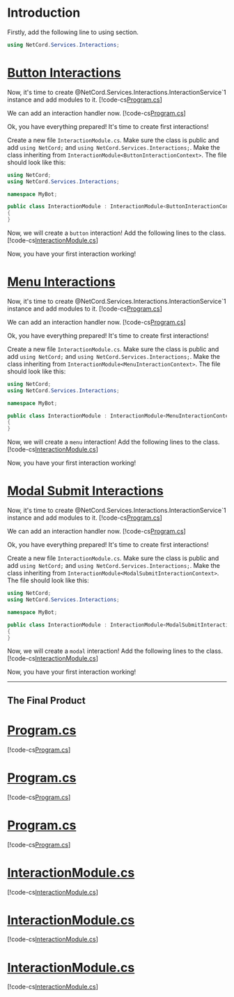 # Introduction

Firstly, add the following line to using section.
```cs
using NetCord.Services.Interactions;
```

# [Button Interactions](#tab/button-interactions)
Now, it's time to create @NetCord.Services.Interactions.InteractionService`1 instance and add modules to it.
[!code-cs[Program.cs](button-interactions/Program.cs#L10-L11)]

We can add an interaction handler now.
[!code-cs[Program.cs](button-interactions/Program.cs#L13-L32)]

Ok, you have everything prepared! It's time to create first interactions!

Create a new file `InteractionModule.cs`. Make sure the class is public and add `using NetCord;` and `using NetCord.Services.Interactions;`. Make the class inheriting from `InteractionModule<ButtonInteractionContext>`. The file should look like this:
```cs
using NetCord;
using NetCord.Services.Interactions;

namespace MyBot;

public class InteractionModule : InteractionModule<ButtonInteractionContext>
{
}
```

Now, we will create a `button` interaction! Add the following lines to the class.
[!code-cs[InteractionModule.cs](button-interactions/InteractionModule.cs#L8-L12)]

Now, you have your first interaction working!

# [Menu Interactions](#tab/menu-interactions)
Now, it's time to create @NetCord.Services.Interactions.InteractionService`1 instance and add modules to it.
[!code-cs[Program.cs](menu-interactions/Program.cs#L10-L11)]

We can add an interaction handler now.
[!code-cs[Program.cs](menu-interactions/Program.cs#L13-L32)]

Ok, you have everything prepared! It's time to create first interactions!

Create a new file `InteractionModule.cs`. Make sure the class is public and add `using NetCord;` and `using NetCord.Services.Interactions;`. Make the class inheriting from `InteractionModule<MenuInteractionContext>`. The file should look like this:
```cs
using NetCord;
using NetCord.Services.Interactions;

namespace MyBot;

public class InteractionModule : InteractionModule<MenuInteractionContext>
{
}
```

Now, we will create a `menu` interaction! Add the following lines to the class.
[!code-cs[InteractionModule.cs](menu-interactions/InteractionModule.cs#L8-L12)]

Now, you have your first interaction working!

# [Modal Submit Interactions](#tab/modal-submit-interactions)
Now, it's time to create @NetCord.Services.Interactions.InteractionService`1 instance and add modules to it.
[!code-cs[Program.cs](modal-submit-interactions/Program.cs#L10-L11)]

We can add an interaction handler now.
[!code-cs[Program.cs](modal-submit-interactions/Program.cs#L13-L32)]

Ok, you have everything prepared! It's time to create first interactions!

Create a new file `InteractionModule.cs`. Make sure the class is public and add `using NetCord;` and `using NetCord.Services.Interactions;`. Make the class inheriting from `InteractionModule<ModalSubmitInteractionContext>`. The file should look like this:
```cs
using NetCord;
using NetCord.Services.Interactions;

namespace MyBot;

public class InteractionModule : InteractionModule<ModalSubmitInteractionContext>
{
}
```

Now, we will create a `modal` interaction! Add the following lines to the class.
[!code-cs[InteractionModule.cs](modal-submit-interactions/InteractionModule.cs#L8-L12)]

Now, you have your first interaction working!

***

## The Final Product

# [Program.cs](#tab/program/button-interactions)
[!code-cs[Program.cs](button-interactions/Program.cs)]
# [Program.cs](#tab/program/menu-interactions)
[!code-cs[Program.cs](menu-interactions/Program.cs)]
# [Program.cs](#tab/program/modal-submit-interactions)
[!code-cs[Program.cs](modal-submit-interactions/Program.cs)]

# [InteractionModule.cs](#tab/interaction-module/button-interactions)
[!code-cs[InteractionModule.cs](button-interactions/InteractionModule.cs)]
# [InteractionModule.cs](#tab/interaction-module/menu-interactions)
[!code-cs[InteractionModule.cs](menu-interactions/InteractionModule.cs)]
# [InteractionModule.cs](#tab/interaction-module/modal-submit-interactions)
[!code-cs[InteractionModule.cs](modal-submit-interactions/InteractionModule.cs)]